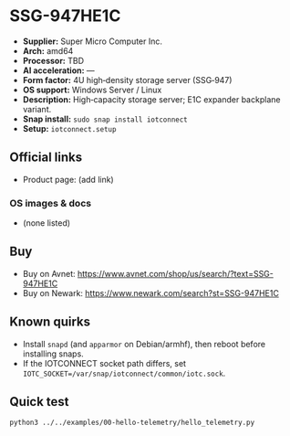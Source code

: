 # SSG-947HE1C

- **Supplier:** Super Micro Computer  Inc.
- **Arch:** amd64
- **Processor:** TBD
- **AI acceleration:** —
- **Form factor:** 4U high‑density storage server (SSG‑947)
- **OS support:** Windows Server / Linux
- **Description:** High‑capacity storage server; E1C expander backplane variant.
- **Snap install:** `sudo snap install iotconnect`
- **Setup:** `iotconnect.setup`

## Official links
- Product page: (add link)

### OS images & docs
- (none listed)

## Buy
- Buy on Avnet: https://www.avnet.com/shop/us/search/?text=SSG-947HE1C
- Buy on Newark: https://www.newark.com/search?st=SSG-947HE1C

## Known quirks
- Install `snapd` (and `apparmor` on Debian/armhf), then reboot before installing snaps.
- If the IOTCONNECT socket path differs, set `IOTC_SOCKET=/var/snap/iotconnect/common/iotc.sock`.

## Quick test
```bash
python3 ../../examples/00-hello-telemetry/hello_telemetry.py
```
